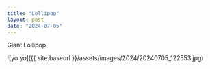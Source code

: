 ```yaml
---
title: "Lollipop"
layout: post
date: "2024-07-05"
---
```


Giant Lollipop.

![yo yo]({{ site.baseurl }}/assets/images/2024/20240705_122553.jpg)
